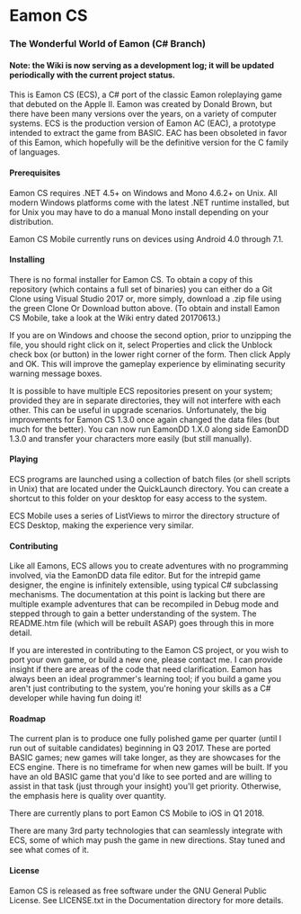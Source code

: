 # Eamon CS
### The Wonderful World of Eamon (C# Branch)

#### Note: the Wiki is now serving as a development log; it will be updated periodically with the current project status.

This is Eamon CS (ECS), a C# port of the classic Eamon roleplaying game that debuted on the Apple II.  Eamon was created by Donald Brown, but there have been many versions over the years, on a variety of computer systems.  ECS is the production version of Eamon AC (EAC), a prototype intended to extract the game from BASIC.  EAC has been obsoleted in favor of this Eamon, which hopefully will be the definitive version for the C family of languages.

#### Prerequisites

Eamon CS requires .NET 4.5+ on Windows and Mono 4.6.2+ on Unix.  All modern Windows platforms come with the latest .NET runtime installed, but for Unix you may have to do a manual Mono install depending on your distribution.

Eamon CS Mobile currently runs on devices using Android 4.0 through 7.1.

#### Installing

There is no formal installer for Eamon CS.  To obtain a copy of this repository (which contains a full set of binaries) you can either do a Git Clone using Visual Studio 2017 or, more simply, download a .zip file using the green Clone Or Download button above.  (To obtain and install Eamon CS Mobile, take a look at the Wiki entry dated 20170613.)

If you are on Windows and choose the second option, prior to unzipping the file, you should right click on it, select Properties and click the Unblock check box (or button) in the lower right corner of the form.  Then click Apply and OK.  This will improve the gameplay experience by eliminating security warning message boxes.

It is possible to have multiple ECS repositories present on your system; provided they are in separate directories, they will not interfere with each other.  This can be useful in upgrade scenarios.  Unfortunately, the big improvements for Eamon CS 1.3.0 once again changed the data files (but much for the better).  You can now run EamonDD 1.X.0 along side EamonDD 1.3.0 and transfer your characters more easily (but still manually).

#### Playing

ECS programs are launched using a collection of batch files (or shell scripts in Unix) that are located under the QuickLaunch directory.  You can create a shortcut to this folder on your desktop for easy access to the system.

ECS Mobile uses a series of ListViews to mirror the directory structure of ECS Desktop, making the experience very similar.

#### Contributing

Like all Eamons, ECS allows you to create adventures with no programming involved, via the EamonDD data file editor.  But for the intrepid game designer, the engine is infinitely extensible, using typical C# subclassing mechanisms.  The documentation at this point is lacking but there are multiple example adventures that can be recompiled in Debug mode and stepped through to gain a better understanding of the system.  The README.htm file (which will be rebuilt ASAP) goes through this in more detail.

If you are interested in contributing to the Eamon CS project, or you wish to port your own game, or build a new one, please contact me.  I can provide insight if there are areas of the code that need clarification.  Eamon has always been an ideal programmer's learning tool; if you build a game you aren't just contributing to the system, you're honing your skills as a C# developer while having fun doing it!

#### Roadmap

The current plan is to produce one fully polished game per quarter (until I run out of suitable candidates) beginning in Q3 2017.  These are ported BASIC games; new games will take longer, as they are showcases for the ECS engine.  There is no timeframe for when new games will be built.  If you have an old BASIC game that you'd like to see ported and are willing to assist in that task (just through your insight) you'll get priority.  Otherwise, the emphasis here is quality over quantity.

There are currently plans to port Eamon CS Mobile to iOS in Q1 2018.

There are many 3rd party technologies that can seamlessly integrate with ECS, some of which may push the game in new directions.  Stay tuned and see what comes of it.

#### License

Eamon CS is released as free software under the GNU General Public License.  See LICENSE.txt in the Documentation directory for more details.

